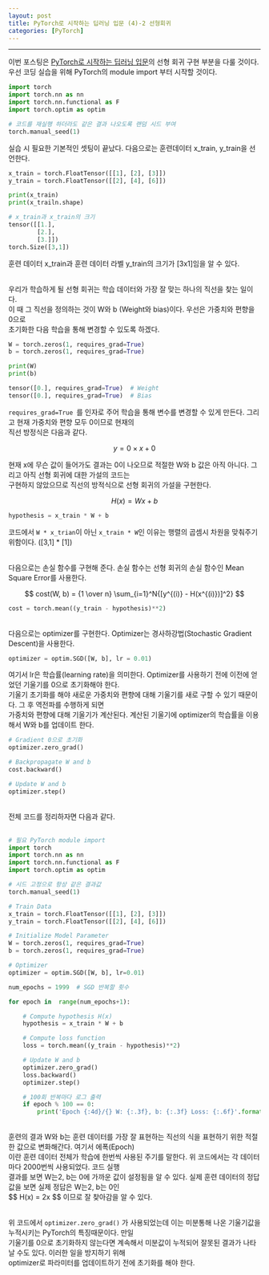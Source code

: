 ```yaml
---
layout: post
title: PyTorch로 시작하는 딥러닝 입문 (4)-2 선형회귀
categories: [PyTorch]
---
```


---

이번 포스팅은 [PyTorch로 시작하는 딥러닝 입문](https://wikidocs.net/53560)의 선형 회귀 구현 부분을 다룰 것이다. <br>
우선 코딩 실습을 위해 PyTorch의 module import 부터 시작할 것이다. <br>

```python
import torch
import torch.nn as nn
import torch.nn.functional as F
import torch.optim as optim

# 코드를 재실행 하더라도 같은 결과 나오도록 랜덤 시드 부여
torch.manual_seed(1)
```

실습 시 필요한 기본적인 셋팅이 끝났다. 다음으로는 훈련데이터 x_train, y_train을 선언한다. <br>

```python
x_train = torch.FloatTensor([[1], [2], [3]])
y_train = torch.FloatTensor([[2], [4], [6]])
```

```python
print(x_train)
print(x_trailn.shape)
```

```python
# x_train과 x_train의 크기
tensor([[1.],
        [2.],
        [3.]])
torch.Size([3,1])
```

훈련 데이터 x_train과 훈련 데이터 라벨 y_train의 크기가 [3x1]임을 알 수 있다. <br><br>

우리가 학습하게 될 선형 회귀는 학습 데이터와 가장 잘 맞는 하나의 직선을 찾는 일이다. <br>
이 때 그 직선을 정의하는 것이 W와 b (Weight와 bias)이다. 우선은 가중치와 편향을 0으로 <br>
초기화한 다음 학습을 통해 변경할 수 있도록 하겠다. <br>

```python
W = torch.zeros(1, requires_grad=True)
b = torch.zeros(1, requires_grad=True)

print(W)
print(b)
```

```python
tensor([0.], requires_grad=True)  # Weight
tensor([0.], requires_grad=True)  # Bias
```

```requires_grad=True ```를 인자로 주어 학습을 통해 변수를 변경할 수 있게 만든다. 그리고 현재 가중치와 편향 모두 0이므로 현재의<br>
직선 방정식은 다음과 같다. <br>

$$ y = 0 \times x + 0 $$

현재 x에 무슨 값이 들어가도 결과는 0이 나오므로 적절한 W와 b 값은 아직 아니다. 그리고 아직 선형 회귀에 대한 가설의 코드는<br>
구현하지 않았으므로 직선의 방적식으로 선형 회귀의 가설을 구현한다. <br>

$$ H(x) = Wx + b $$

```python
hypothesis = x_train * W + b
```

코드에서 ``` W * x_trian ```이 아닌 ```x_train * W```인 이유는 행렬의 곱셈시 차원을 맞춰주기 위함이다. ([3,1] * [1]) <br><br>

다음으로는 손실 함수를 구현해 준다. 손실 함수는 선형 회귀의 손실 함수인 Mean Square Error를 사용한다. <br>

$$ cost(W, b) = {1 \over n} \sum_{i=1}^N{[y^{(i)} - H(x^{(i)})]^2} $$

```python
cost = torch.mean((y_train - hypothesis)**2)
```

<br>
다음으로는 optimizer를 구현한다. Optimizer는 경사하강법(Stochastic Gradient Descent)을 사용한다. <br>

```python
optimizer = optim.SGD([W, b], lr = 0.01)
```

여기서 lr은 학습률(learning rate)을 의미한다. Optimizer를 사용하기 전에 이전에 얻었던 기울기를 0으로 초기화해야 한다. <br>
기울기 초기화를 해야 새로운 가중치와 편향에 대해 기울기를 새로 구할 수 있기 때문이다. 그 후 역전파를 수행하게 되면 <br>
가중치와 편향에 대해 기울기가 계산된다. 계산된 기울기에 optimizer의 학습률을 이용해서 W와 b를 업데이트 한다. <br>

```python
# Gradient 0으로 초기화
optimizer.zero_grad()

# Backpropagate W and b
cost.backward()

# Update W and b
optimizer.step()
```

<br>
전체 코드를 정리하자면 다음과 같다.<br><br>

```python
# 필요 PyTorch module import
import torch
import torch.nn as nn
import torch.nn.functional as F
import torch.optim as optim

# 시드 고정으로 항상 같은 결과값
torch.manual_seed(1)

# Train Data
x_train = torch.FloatTensor([[1], [2], [3]])
y_train = torch.FloatTensor([[2], [4], [6]])

# Initialize Model Parameter 
W = torch.zeros(1, requires_grad=True)
b = torch.zeros(1, requires_grad=True)

# Optimizer
optimizer = optim.SGD([W, b], lr=0.01)

num_epochs = 1999  # SGD 반복할 횟수

for epoch in  range(num_epochs+1):

    # Compute hypothesis H(x)
    hypothesis = x_train * W + b

    # Compute loss function
    loss = torch.mean((y_train - hypothesis)**2)

    # Update W and b
    optimizer.zero_grad()
    loss.backward()
    optimizer.step()

    # 100회 반복마다 로그 출력
    if epoch % 100 == 0:
        print('Epoch {:4d}/{} W: {:.3f}, b: {:.3f} Loss: {:.6f}'.format(epoch, num_epochs, W.item(), b.item(), loss.item()))
```

<br>
훈련의 결과 W와 b는 훈련 데이터를 가장 잘 표현하는 직선의 식을 표현하기 위한 적절한 값으로 변화해간다. 여기서 에폭(Epoch)<br>
이란 훈련 데이터 전체가 학습에 한번씩 사용된 주기를 말한다. 위 코드에서는 각 데이터마다 2000번씩 사용되었다. 코드 실행 <br>
결과를 보면 W는2, b는 0에 가까운 값이 설정됨을 알 수 있다. 실제 훈련 데이터의 정답값을 보면 실제 정답은 W는2, b는 0인 <br>
$$ H(x) = 2x $$ 이므로 잘 찾아감을 알 수 있다. <br><br>

위 코드에서 ``` optimizer.zero_grad() ``` 가 사용되었는데 이는 미분통해 나온 기울기값을 누적시키는 PyTorch의 특징때문이다. 만일<br>
기울기를 0으로 초기화하지 않는다면 계속해서 미분값이 누적되어 잘못된 결과가 나타날 수도 있다. 이러한 일을 방지하기 위해 <br>
  optimizer로 파라미터를 업데이트하기 전에 초기화를 해야 한다.
